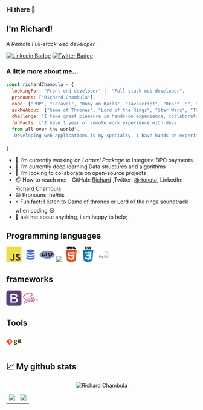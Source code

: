### Hi there 👋

<h2>  I'm Richard! </h2>
<p><em>A Remote Full-stack web developer</em></p>

[![Linkedin Badge](https://img.shields.io/badge/-Richard%20Chambula-blue?style=flat-square&logo=Linkedin&logoColor=white&link=https://www.linkedin.com/in/ellievillalejos/)](https://www.linkedin.com/in/richard-chambula/)
[![Twitter Badge](https://img.shields.io/badge/-@rtonata_-1ca0f1?style=flat-square&labelColor=1ca0f1&logo=twitter&logoColor=white&link=https://twitter.com/rtonata)](https://twitter.com/rtonata)
### A little more about me...

```javascript
const richardChambula = {
  lookingFor: "Front-end developer" || "Full-stack web developer",
  pronouns: ["Richard Chambula"],
  code: ["PHP", "Laravel", "Ruby on Rails", "Javascript", "React JS", "HTML/CSS", "Semantic UI", "Bootstrap"],
  askMeAbout: ["Game of Thrones", "Lord of the Rings", "Star Wars", "The Vikings", "Peaky Blinders"],
  challenge: "I take great pleasure in hands-on experience, collaboration and teamwork.",
  funFacts: ['I have 1 year of remote work experience with devs
  from all over the world', 
  'Developing web applications is my specialty. I have hands-on experience in Linux hosting (Digital Ocean), remote collaboration skills through pair programming.']

}
```

 - 🔭 I’m currently working on  *Laravel Package* to integrate DPO payments
- 🌱 I’m currently deep learning Data structures and algorithms
- 👯 I’m looking to collaborate on open-source projects
- 📫 How to reach me: - GitHub: [Richard](https://github.com/rtonata88) ,Twitter: [@rtonata](https://twitter.com/rtonata), LinkedIn: [Richard Chambula](https://www.linkedin.com/in/richard-chambula/)
- 😄 Pronouns: he/his
- ⚡ Fun fact: I listen to Game of thrones or Lord of the rings soundtrack when coding 😆
- 💬 ask me about anything, i am happy to help;

## Programming languages

<code><img height="40" src="https://raw.githubusercontent.com/github/explore/80688e429a7d4ef2fca1e82350fe8e3517d3494d/topics/javascript/javascript.png"></code>
<code><img height="40" src="https://raw.githubusercontent.com/github/explore/80688e429a7d4ef2fca1e82350fe8e3517d3494d/topics/sql/sql.png"></code>
<code><img height="40" src="https://raw.githubusercontent.com/github/explore/80688e429a7d4ef2fca1e82350fe8e3517d3494d/topics/php/php.png"></code>
<code><img height="40" src="https://avatars.githubusercontent.com/u/4223?s=200&v=4"></code>
<code><img height="40" src="https://raw.githubusercontent.com/github/explore/80688e429a7d4ef2fca1e82350fe8e3517d3494d/topics/html/html.png"></code>
<code><img height="40" src="https://raw.githubusercontent.com/github/explore/80688e429a7d4ef2fca1e82350fe8e3517d3494d/topics/css/css.png"></code>
<code><img height="40" src="https://raw.githubusercontent.com/github/explore/80688e429a7d4ef2fca1e82350fe8e3517d3494d/topics/mysql/mysql.png"></code>
## frameworks
<code><img height="40" src="https://raw.githubusercontent.com/github/explore/5c058a388828bb5fde0bcafd4bc867b5bb3f26f3/topics/bootstrap/bootstrap.png"></code>
<code><img height="40" src="https://raw.githubusercontent.com/github/explore/5c058a388828bb5fde0bcafd4bc867b5bb3f26f3/topics/sass/sass.png"></code>
## Tools
<code><img height="40" src="https://raw.githubusercontent.com/github/explore/80688e429a7d4ef2fca1e82350fe8e3517d3494d/topics/git/git.png"></code>


## 📈 My github stats

<p align="center">
  <img height="180em" src="https://github-readme-stats.vercel.app/api/top-langs/?username=rtonata88&hide=less,scss,hack&show_icons=true&theme=chartreuse-dark&layout=compact&langs_count=8" alt="Richard Chambula" align="center"/>
</p>
<table>
  <tr>
  <td halign="bottom"><img src="https://github-readme-stats.vercel.app/api?username=rtonata88&count_private=true&count_public=true&show_icons=true&&theme=chartreuse-dark&include_all_commits=true">
  </td>

  <td halign="bottom"><img src="https://github-readme-streak-stats.herokuapp.com?user=rtonata88&theme=chartreuse-dark"></td>
</tr>
</table>

